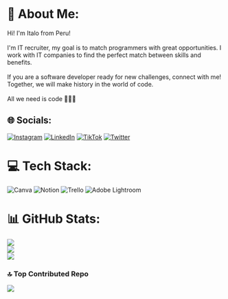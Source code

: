 # 💫 About Me:
Hi! I'm Italo from Peru!<br><br> I'm IT recruiter, my goal is to match programmers with great opportunities. I work with IT companies to find the perfect match between skills and benefits. <br><br> If you are a software developer ready for new challenges, connect with me! Together, we will make history in the world of code.<br><br> All we need is code 🚀👩‍💻


## 🌐 Socials:
[![Instagram](https://img.shields.io/badge/Instagram-%23E4405F.svg?logo=Instagram&logoColor=white)](https://instagram.com/italo_marketer) [![LinkedIn](https://img.shields.io/badge/LinkedIn-%230077B5.svg?logo=linkedin&logoColor=white)](https://linkedin.com/in/italo-aranda) [![TikTok](https://img.shields.io/badge/TikTok-%23000000.svg?logo=TikTok&logoColor=white)](https://tiktok.com/@elrecursohumano) [![Twitter](https://img.shields.io/badge/Twitter-%231DA1F2.svg?logo=Twitter&logoColor=white)](https://twitter.com/italo_aldair) 

# 💻 Tech Stack:
![Canva](https://img.shields.io/badge/Canva-%2300C4CC.svg?style=for-the-badge&logo=Canva&logoColor=white) ![Notion](https://img.shields.io/badge/Notion-%23000000.svg?style=for-the-badge&logo=notion&logoColor=white) ![Trello](https://img.shields.io/badge/Trello-%23026AA7.svg?style=for-the-badge&logo=Trello&logoColor=white) ![Adobe Lightroom](https://img.shields.io/badge/Adobe%20Lightroom-31A8FF.svg?style=for-the-badge&logo=Adobe%20Lightroom&logoColor=white)
# 📊 GitHub Stats:
![](https://github-readme-stats.vercel.app/api?username=ItaloAranda&theme=tokyonight&hide_border=true&include_all_commits=false&count_private=false)<br/>
![](https://github-readme-streak-stats.herokuapp.com/?user=ItaloAranda&theme=tokyonight&hide_border=true)<br/>
![](https://github-readme-stats.vercel.app/api/top-langs/?username=ItaloAranda&theme=tokyonight&hide_border=true&include_all_commits=false&count_private=false&layout=compact)

### 🔝 Top Contributed Repo
![](https://github-contributor-stats.vercel.app/api?username=ItaloAranda&limit=5&theme=dark&combine_all_yearly_contributions=true)

<!-- Proudly created with GPRM ( https://gprm.itsvg.in ) -->
